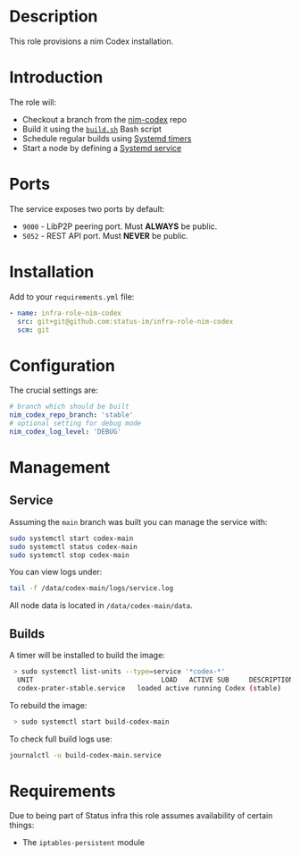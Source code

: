 # Description

This role provisions a nim Codex installation.

# Introduction

The role will:

* Checkout a branch from the [nim-codex](https://github.com/status-im/nim-codex/) repo
* Build it using the [`build.sh`](./templates/build.sh.j2) Bash script
* Schedule regular builds using [Systemd timers](https://www.freedesktop.org/software/systemd/man/systemd.timer.html)
* Start a node by defining a [Systemd service](https://www.freedesktop.org/software/systemd/man/systemd.service.html)

# Ports

The service exposes two ports by default:

* `9000` - LibP2P peering port. Must __ALWAYS__ be public.
* `5052` - REST API port. Must __NEVER__ be public.

# Installation

Add to your `requirements.yml` file:
```yaml
- name: infra-role-nim-codex
  src: git+git@github.com:status-im/infra-role-nim-codex
  scm: git
```

# Configuration

The crucial settings are:
```yaml
# branch which should be built
nim_codex_repo_branch: 'stable'
# optional setting for debug mode
nim_codex_log_level: 'DEBUG'
```

# Management

## Service

Assuming the `main` branch was built you can manage the service with:
```sh
sudo systemctl start codex-main
sudo systemctl status codex-main
sudo systemctl stop codex-main
```
You can view logs under:
```sh
tail -f /data/codex-main/logs/service.log
```
All node data is located in `/data/codex-main/data`.

## Builds

A timer will be installed to build the image:
```sh
 > sudo systemctl list-units --type=service '*codex-*'
  UNIT                                LOAD   ACTIVE SUB     DESCRIPTION
  codex-prater-stable.service   loaded active running Codex (stable)
```
To rebuild the image:
```sh
 > sudo systemctl start build-codex-main
```
To check full build logs use:
```sh
journalctl -u build-codex-main.service
```

# Requirements

Due to being part of Status infra this role assumes availability of certain things:

* The `iptables-persistent` module
